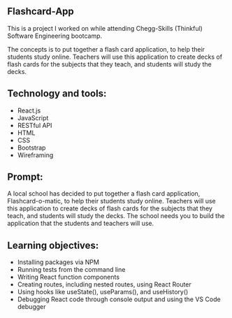 ## Flashcard-App

This is a project I worked on while attending Chegg-Skills (Thinkful) Software Engineering bootcamp.

The concepts is to put together a flash card application,  to help their students study online.
Teachers will use this application to create decks of flash cards for the subjects that they teach, and students will study the decks. 

## Technology and tools:

- React.js
- JavaScript
- RESTful API
- HTML
- CSS
- Bootstrap
- Wireframing

## Prompt:
A local school has decided to put together a flash card application, Flashcard-o-matic, to help their students study online.
Teachers will use this application to create decks of flash cards for the subjects that they teach, and students will study the decks.
The school needs you to build the application that the students and teachers will use.

## Learning objectives:

- Installing packages via NPM
- Running tests from the command line
- Writing React function components
- Creating routes, including nested routes, using React Router
- Using hooks like useState(), useParams(), and useHistory()
- Debugging React code through console output and using the VS Code debugger
  
